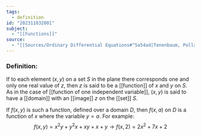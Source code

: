 ```yaml
---
tags:
  - definition
id: "202311032001"
subject:
  - "[[Functions]]"
source:
  - "[[Sources/Ordinary Differential Equations#^5a54ad|Tenenbaum, Pollard]]"
---
```

### Definition:
If to each element $(x,y)$ on a set $S$ in the plane there corresponds one and only one real value of $z$, then $z$ is said to be a [[function]] of $x$ and $y$ on $S$. As in the case of [[function of one independent variable]], $(x,y)$ is said to have a [[domain]] with an [[image]] $z$ on the [[set]] $S$.

If $f(x,y)$ is such a function, defined over a domain $D$, then $f(x,a)$ on $D$ is a function of $x$ where the variable $y=a$. For example:
$$ f(x,y)=x^2y+y^2x+xy+x+y \rightarrow f(x, 2) = 2x^2+7x+ 2$$